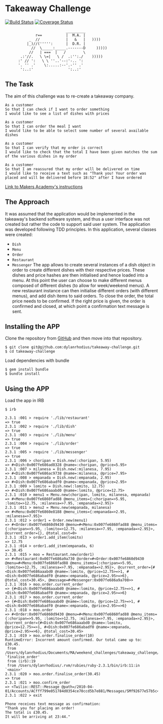 # Takeaway Challenge

[![Build Status](https://travis-ci.org/dylanrhodius/takeaway-challenge.svg?branch=master)](https://travis-ci.org/dylanrhodius/takeaway-challenge) [![Coverage Status](https://coveralls.io/repos/github/dylanrhodius/takeaway-challenge/badge.svg)](https://coveralls.io/github/dylanrhodius/takeaway-challenge)

```
                            _________
              r==           |  M.A. |
           _  //            |   &   |   ))))
          |_)//(''''':      |  D.R. |
            //  \_____:_____.-------D     )))))
           //   | ===  |   /        \
       .:'//.   \ \=|   \ /  .:'':./    )))))
      :' // ':   \ \ ''..'--:'-.. ':
      '. '' .'    \:.....:--'.-'' .'
       ':..:'                ':..:'

 ```

## The Task
The aim of this challenge was to re-create a takeaway company.
```
As a customer
So that I can check if I want to order something
I would like to see a list of dishes with prices

As a customer
So that I can order the meal I want
I would like to be able to select some number of several available dishes

As a customer
So that I can verify that my order is correct
I would like to check that the total I have been given matches the sum of the various dishes in my order

As a customer
So that I am reassured that my order will be delivered on time
I would like to receive a text such as "Thank you! Your order was placed and will be delivered before 18:52" after I have ordered
```
 [Link to Makers Academy's instructions](https://github.com/dylanrhodius/takeaway-challenge/blob/master/MA_Instructions.md)

## The Approach

It was assumed that the application would be implemented in the takeaway's backend software system, and thus a user interface was not created but rather the code to support said user system.
The application was developed following TDD principles.
In this application, several classes were created:
* `Dish`
* `Menu`
* `Order`
* `Restaurant`
* `Messenger`
The app allows to create several instances of a dish object in order to create different dishes with their respective prices. These dishes and price hashes are then initialised and hence loaded into a menu. At this point the user can choose to make different menus composed of different dishes (to allow for week/weekend menus). A new restaurant instance can then initialise different orders (with different menus), and add dish items to said orders. To close the order, the total price needs to be confirmed. If the right price is given, the order is confirmed and closed, at which point a confirmation text message is sent.


## Installing the APP
Clone the repository from [GitHub](https://github.com/dylanrhodius/takeaway-challenge) and then move into that repository.

```
$ git clone git@github.com:dylanrhodius/takeaway-challenge.git
$ cd takeaway-challenge
```

Load dependencies with bundle
```
$ gem install bundle
$ bundle install
```

## Using the APP
Load the app in IRB
```
$ irb
```

```
2.3.1 :001 > require './lib/restaurant'
=> true
2.3.1 :002 > require './lib/dish'
=> true
2.3.1 :003 > require './lib/menu'
=> true
2.3.1 :004 > require './lib/order'
=> true
2.3.1 :005 > require './lib/messenger'
=> true
2.3.1 :006 > choripan = Dish.new(:choripan, 5.95)
=> #<Dish:0x007fe686ad8328 @name=:choripan, @price=5.95>
2.3.1 :007 > milanesa = Dish.new(:milanesa, 7.95)
=> #<Dish:0x007fe686ac9738 @name=:milanesa, @price=7.95>
2.3.1 :008 > empanada = Dish.new(:empanada, 2.95)
=> #<Dish:0x007fe686abadf0 @name=:empanada, @price=2.95>
2.3.1 :009 > lomito = Dish.new(:lomito, 12.75)
=> #<Dish:0x007fe686aaabd0 @name=:lomito, @price=12.75>
2.3.1 :010 > menu1 = Menu.new(choripan, lomito, milanesa, empanada)
=> #<Menu:0x007fe6860fad88 @menu_items={:choripan=>5.95, :lomito=>12.75, :milanesa=>7.95, :empanada=>2.95}>
2.3.1 :011 > menu2 = Menu.new(empanada, milanesa)
=> #<Menu:0x007fe6860e8188 @menu_items={:empanada=>2.95, :milanesa=>7.95}>
2.3.1 :012 > order1 = Order.new(menu1)
=> #<Order:0x007fe6860d9430 @menu=#<Menu:0x007fe6860fad88 @menu_items={:choripan=>5.95, :lomito=>12.75, :milanesa=>7.95, :empanada=>2.95}>, @current_order={}, @total_cost=0>
2.3.1 :013 > order1.add_item(lomito)
=> 12.75
2.3.1 :014 > order1.add_item(empanada, 6)
=> 30.45
2.3.1 :015 > moo = Restaurant.new(order1)
=> #<Restaurant:0x007fe686a9a730 @order=#<Order:0x007fe6860d9430 @menu=#<Menu:0x007fe6860fad88 @menu_items={:choripan=>5.95, :lomito=>12.75, :milanesa=>7.95, :empanada=>2.95}>, @current_order={#<Dish:0x007fe686aaabd0 @name=:lomito, @price=12.75>=>1, #<Dish:0x007fe686abadf0 @name=:empanada, @price=2.95>=>6}, @total_cost=30.45>, @message=#<Messenger:0x007fe686a9a708>>
2.3.1 :016 > moo.order.current_order
=> {#<Dish:0x007fe686aaabd0 @name=:lomito, @price=12.75>=>1, #<Dish:0x007fe686abadf0 @name=:empanada, @price=2.95>=>6}
2.3.1 :017 > moo.order.current_order
=> {#<Dish:0x007fe686aaabd0 @name=:lomito, @price=12.75>=>1, #<Dish:0x007fe686abadf0 @name=:empanada, @price=2.95>=>6}
2.3.1 :018 > moo.order
=> #<Order:0x007fe6860d9430 @menu=#<Menu:0x007fe6860fad88 @menu_items={:choripan=>5.95, :lomito=>12.75, :milanesa=>7.95, :empanada=>2.95}>, @current_order={#<Dish:0x007fe686aaabd0 @name=:lomito, @price=12.75>=>1, #<Dish:0x007fe686abadf0 @name=:empanada, @price=2.95>=>6}, @total_cost=30.45>
2.3.1 :019 > moo.order.finalise_order(10)
RuntimeError: Incorrent amount confirmed. Our total came up to: £30.45.
 from /Users/dylanrhodius/Documents/MA/weekend_challenges/takeaway_challenge/lib/order.rb:19:in `finalise_order'
 from (irb):19
 from /Users/dylanrhodius/.rvm/rubies/ruby-2.3.1/bin/irb:11:in `<main>'
2.3.1 :020 > moo.order.finalise_order(30.45)
=> true
2.3.1 :021 > moo.confirm_order
=> <Twilio::REST::Message @path=/2010-04-01/Accounts/ACfff799e051784d0354ce70ccd5b7e881/Messages/SMf92677e57b5c472d8766fb3d9bcc6a84>
2.3.1 :022 > exit

Phone receives text message as confirmation:
"Thank you for placing an order!
The total is £30.45.
It will be arriving at 23:44."
```
